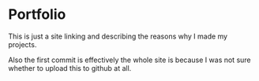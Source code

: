 # Portfolio

This is just a site linking and describing the reasons why I made my projects.

Also the first commit is effectively the whole site is because I was not sure whether to upload this to github at all.
